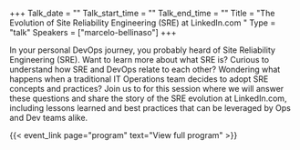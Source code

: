 +++
Talk_date = ""
Talk_start_time = ""
Talk_end_time = ""
Title = "The Evolution of Site Reliability Engineering (SRE) at LinkedIn.com "
Type = "talk"
Speakers = ["marcelo-bellinaso"]
+++

In your personal DevOps journey, you probably heard of Site Reliability Engineering (SRE). Want to learn more about what SRE is? Curious to understand how SRE and DevOps relate to each other? Wondering what happens when a traditional IT Operations team decides to adopt SRE concepts and practices? Join us to for this session where we will answer these questions and share the story of the SRE evolution at LinkedIn.com, including lessons learned and best practices that can be leveraged by Ops and Dev teams alike.

{{< event_link page="program" text="View full program" >}}
